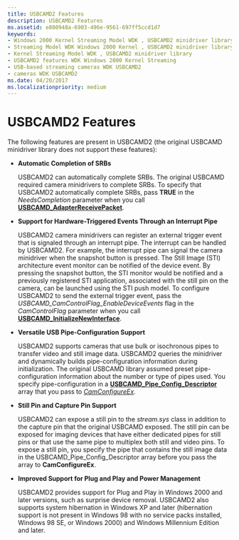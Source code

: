 ```yaml
---
title: USBCAMD2 Features
description: USBCAMD2 Features
ms.assetid: e800948a-6903-496e-9561-697ff5ccd1d7
keywords:
- Windows 2000 Kernel Streaming Model WDK , USBCAMD2 minidriver library
- Streaming Model WDK Windows 2000 Kernel , USBCAMD2 minidriver library
- Kernel Streaming Model WDK , USBCAMD2 minidriver library
- USBCAMD2 features WDK Windows 2000 Kernel Streaming
- USB-based streaming cameras WDK USBCAMD2
- cameras WDK USBCAMD2
ms.date: 04/20/2017
ms.localizationpriority: medium
---
```


# USBCAMD2 Features


The following features are present in USBCAMD2 (the original USBCAMD minidriver library does not support these features):

-   **Automatic Completion of SRBs**

    USBCAMD2 can automatically complete SRBs. The original USBCAMD required camera minidrivers to complete SRBs. To specify that USBCAMD2 automatically complete SRBs, pass **TRUE** in the *NeedsCompletion* parameter when you call [**USBCAMD\_AdapterReceivePacket**](https://msdn.microsoft.com/library/windows/hardware/ff568574).

-   **Support for Hardware-Triggered Events Through an Interrupt Pipe**

    USBCAMD2 camera minidrivers can register an external trigger event that is signaled through an interrupt pipe. The interrupt can be handled by USBCAMD2. For example, the interrupt pipe can signal the camera minidriver when the snapshot button is pressed. The Still Image (STI) architecture event monitor can be notified of the device event. By pressing the snapshot button, the STI monitor would be notified and a previously registered STI application, associated with the still pin on the camera, can be launched using the STI push model. To configure USBCAMD2 to send the external trigger event, pass the *USBCAMD\_CamControlFlag\_EnableDeviceEvents* flag in the *CamControlFlag* parameter when you call [**USBCAMD\_InitializeNewInterface**](https://msdn.microsoft.com/library/windows/hardware/ff568599).

-   **Versatile USB Pipe-Configuration Support**

    USBCAMD2 supports cameras that use bulk or isochronous pipes to transfer video and still image data. USBCAMD2 queries the minidriver and dynamically builds pipe-configuration information during initialization. The original USBCAMD library assumed preset pipe-configuration information about the number or type of pipes used. You specify pipe-configuration in a [**USBCAMD\_Pipe\_Config\_Descriptor**](https://msdn.microsoft.com/library/windows/hardware/ff568623) array that you pass to [*CamConfigureEx*](https://msdn.microsoft.com/library/windows/hardware/ff557605).

-   **Still Pin and Capture Pin Support**

    USBCAMD2 can expose a still pin to the *stream.sys* class in addition to the capture pin that the original USBCAMD exposed. The still pin can be exposed for imaging devices that have either dedicated pipes for still pins or that use the same pipe to multiplex both still and video pins. To expose a still pin, you specify the pipe that contains the still image data in the USBCAMD\_Pipe\_Config\_Descriptor array before you pass the array to **CamConfigureEx**.

-   **Improved Support for Plug and Play and Power Management**

    USBCAMD2 provides support for Plug and Play in Windows 2000 and later versions, such as surprise device removal. USBCAMD2 also supports system hibernation in Windows XP and later (hibernation support is not present in Windows 98 with no service packs installed, Windows 98 SE, or Windows 2000) and Windows Millennium Edition and later.

 

 




